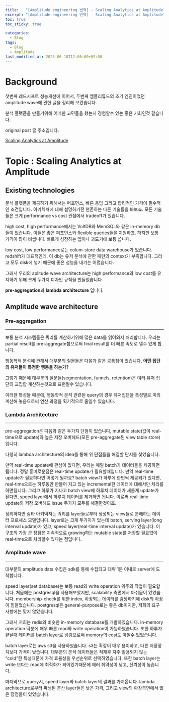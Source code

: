 ```yaml
---
title:   "[Amplitude engineering 번역] - Scaling Analytics at Amplitude"
excerpt: "[Amplitude engineering 번역] - Scaling Analytics at Amplitude"
toc: true
toc_sticky: true

categories:
  - Blog
tags:
  - Blog
  - Amplitude
last_modified_at: 2023-06-10T12:06:00+09:00
---
```


# Background

첫번째 레드시프트 성능개선에 이어서, 두번째 엠플리튜드의 초기 엔진이었던 amplitude wave에 관한 글을 정리해 보겠습니다.

분석 플랫폼을 만들기위해 어떠한 고민들을 했는지 경험할수 있는 좋은 기회인것 같습니다.

original post 글 주소입니다.

[Scaling Analytics at Amplitude](https://amplitude.engineering/scaling-analytics-at-amplitude-a95ee29342d3)

# Topic : Scaling Analytics at Amplitude

## Existing technologies

분석 플랫폼을 제공하기 위해서는 퍼포먼스, 빠른 응답 그리고 합리적인 가격이 필수적인 조건입니다. 아키텍쳐에 대해 설명하기전 현존하는 다른 기술들을 봐보죠. 모든 기술들은 크게 performance vs cost 관점에서 tradeoff가 있습니다.

high cost, high performance에서는 VoltDB와 MemSQL와 같은 in-memory db들이 있습니다. 이들은 좋은 퍼포먼스와 flexible queries들을 지원하죠. 하지만 보통 가격이 많이 비쌉니다. 빠르게 성장하는 앱이나 과도기에 보통 씁니다.

low cost, low performance로는 colum-store data warehouse가 있습니다. redshift가 대표적인데, 이 db는 유저 분석에 관한 패턴의 context가 부족합니다. 그리고 모두 disk에 넣기 때문에 좋은 성능을 내기는 어렵습니다.

그래서 우리의 aplitude wave architecture는 high performance와 low cost를 유지하기 위해 크게 두가지 
디자인 규칙을 만들었습니다. 

**pre-aggregation**과 **lambda architecture** 입니다.

## Amplitude wave architecture

### Pre-aggregation

---

보통 분석 시스템들은 쿼리를 계산하기위해 많은 data를 읽어와서 처리합니다. 
우리는 partial result를 pre-aggregate함으로써 final result를 더 빠른 속도로 낼수 있게 합니다.

행동학적 분석에 관해서 대부분의 질문들은 다음과 같은 공통점이 있습니다, 
**어떤 집단의 유저들이 특정한 행동을 하는가?**

그렇기 때문에 대부분의 질문들(segmentation, funnels, retention)은 여러 유저 집단의 교집합 계산하는것으로 표현될수 있습니다.

이러한 특성들 때문에, 행동학적 분석 관련된 query의 경우 유저집단을 특성별로 미리 계산해 놓음으로써 연산 과정을 획기적으로 줄일수 있습니다.

### Lambda Architecture

---

pre-aggregation은 다음과 같은 두가지 단점이 있습니다, 
mutable state(값이 real-time으로 update)와 
높은 저장 오버헤드(모든 pre-aggregate된 view table store) 입니다. 

다행히 lambda architecture의 idea를 통해 위 단점들을 해결할 단서를 찾았습니다.

만약 real-time update에 관심이 없다면, 우리는 매일 batch가 데이터들을 제공하면 됩니다. 정말 흥미로운점은 real-time update가 필요할때입니다. 만약 real-time update가 필요하다면 어떻게 될까요? 
batch view가 하루에 한번씩 제공되가 있다면, real-time으로는 하루동안 만들어 지고 있는 incremental한 데이터에 대해서만 처리를 하면됩니다. 그리고 하루가 지나고 batch view에 하루치 데이터가 새롭게 update가 된다면, speed layer에서 하루치 데이터를 제거하면 됩니다. 이로써 real-time update와 저장 오버헤드 issue 두가지 모두를 해결한것이죠.

정리하자면 람타 아키텍쳐는 쿼리를 layer들로부터 생성되는 view들로 분해하는 데이터 프로세스 모델입니다. layer로는 크게 두가지가 있는데  batch, serving layer(long interval update)가 있고, speed layer(real-time interval update)가 있습니다.
이구조의 가장 큰 장점은 지속적으로 growing하는 mutable state를 저장할 필요없이 real-time으로 처리할수 있다는 점입니다.

### Amplitude wave

---

대부분의 amplitude data 수집은 sdk를 통해 수집되고 대략 1분 이내로 server에 도착합니다.

speed layer(set database)는 보통 read와 write operation 위주의 작업이 필요합니다.
처음에는 postgresql을 사용해보았지만, scalability 측면에서 아쉬움이 있었습니다. membership-check를 위한 index, 확장되는 데이터를 감당하기에 disk의 확장이 힘들었습니다. postgresql은 general-purpose로는 좋은 db이지만, 저희의 요구사항에는 맞지 않았습니다.

그래서 저희는 redis와 비슷한 in-memory database를 개발하였습니다. in-memory operation 덕분에 매우 빠른 read와 write operation이 가능하였습니다. 또한 하루가 끝날때 데이터를 batch layer로 넘김으로써 memory의 cost도 아낄수 있었습니다.

batch layer로는 aws s3을 사용하였습니다. s3는 확장이 매우 용이하고, 다른 저장장치보다 가격이 낮습니다.
대부분의 분석 데이터들은 적재후 자주 활용되지 않는 “cold”한 특성때문에 가격 효율성을 우선순위로 선택하였습니다. 또한 batch layer는 write 보다는 read에 최적화가 되어있기때문에 에러 취약성이 낮고, 신뢰성이 높습니다.

마지막으로 query시, speed layer와 batch layer의 결과를 가져옵니다. 
lambda architecture로부터 파생된 분산 layer들은 낮은 가격, 그리고 view의 확장측면에서 많은 장점들이 있었습니다.